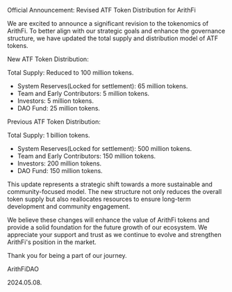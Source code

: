 Official Announcement: Revised ATF Token Distribution for ArithFi

We are excited to announce a significant revision to the tokenomics of ArithFi. To better align with our strategic goals and enhance the governance structure, we have updated the total supply and distribution model of ATF tokens.

New ATF Token Distribution:

Total Supply: Reduced to 100 million tokens.
- System Reserves(Locked for settlement): 65 million tokens.
- Team and Early Contributors: 5 million tokens.
- Investors: 5 million tokens.
- DAO Fund: 25 million tokens.

Previous ATF Token Distribution:

Total Supply: 1 billion tokens.
- System Reserves(Locked for settlement): 500 million tokens.
- Team and Early Contributors: 150 million tokens.
- Investors: 200 million tokens.
- DAO Fund: 150 million tokens.

This update represents a strategic shift towards a more sustainable and community-focused model. The new structure not only reduces the overall token supply but also reallocates resources to ensure long-term development and community engagement.

We believe these changes will enhance the value of ArithFi tokens and provide a solid foundation for the future growth of our ecosystem. We appreciate your support and trust as we continue to evolve and strengthen ArithFi's position in the market.

Thank you for being a part of our journey.


ArithFiDAO

2024.05.08.
